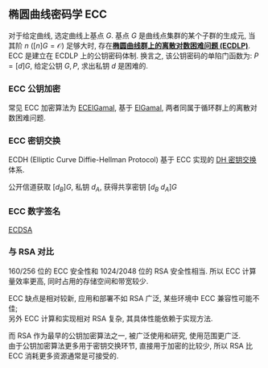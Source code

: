 
## 椭圆曲线密码学 ECC

对于给定曲线, 选定曲线上基点 $G$. 基点 $G$ 是曲线点集群的某个子群的生成元, 当其阶 $n$ ($[n]G=\mathcal{O}$) 足够大时, 存在[**椭圆曲线群上的离散对数困难问题 (ECDLP)**](/Math/抽象代数/椭圆曲线/椭圆曲线.md). ECC 是建立在 ECDLP 上的公钥密码体制. 换言之, 该公钥密码的单陷门函数为: $P=[d]G$, 给定公钥 $G,P$, 求出私钥 $d$ 是困难的.

### ECC 公钥加密

常见 ECC 加密算法为 [ECElGamal](ECElGamal.md), 基于 [ElGamal](../ElGamal.md), 两者同属于循环群上的离散对数困难问题.

### ECC 密钥交换

ECDH (Elliptic Curve Diffie-Hellman Protocol) 基于 ECC 实现的 [DH 密钥交换](../密钥协商/DiffieHellman.md)体系.  

公开信道获取 $[d_{B}]G$, 私钥 $d_{A}$, 获得共享密钥 $[d_{B}\ d_{A}]G$

### ECC 数字签名

[ECDSA](ECDSA.md)


### 与 RSA 对比

160/256 位的 ECC 安全性和 1024/2048 位的 RSA 安全性相当. 所以 ECC 计算量效率更高, 同时占用的存储空间和带宽较少.

ECC 缺点是相对较新, 应用和部署不如 RSA 广泛, 某些环境中 ECC 兼容性可能不佳;  
另外 ECC 计算和实现相对 RSA 复杂, 其具体性能依赖于实现方法. 

而 RSA 作为最早的公钥加密算法之一, 被广泛使用和研究, 使用范围更广泛.  
由于公钥加密算法更多用于密钥交换环节, 直接用于加密的比较少, 所以 RSA 比 ECC 消耗更多资源通常是可接受的.
